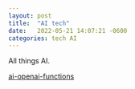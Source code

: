 ```yaml
---
layout: post
title:  "AI tech"
date:   2022-05-21 14:07:21 -0600
categories: tech AI
---
```

All things AI.

[ai-openai-functions](https://tdfacer.github.io/tech/ai-openai-functions)
